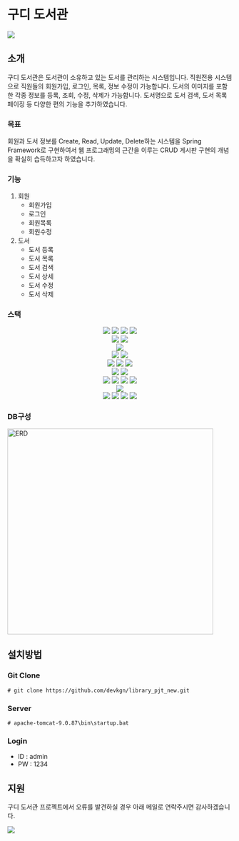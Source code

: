 # 구디 도서관
<a href="https://hits.seeyoufarm.com"><img src="https://hits.seeyoufarm.com/api/count/incr/badge.svg?url=https%3A%2F%2Fgithub.com%2Fdevkgn%2Fguestbook.git&count_bg=%2379C83D&title_bg=%23555555&icon=&icon_color=%23E7E7E7&title=hits&edge_flat=false"/></a>
## 소개
구디 도서관은 도서관이 소유하고 있는 도서를 관리하는 시스템입니다.
직원전용 시스템으로 직원들의 회원가입, 로그인, 목록, 정보 수정이 가능합니다.
도서의 이미지를 포함한 각종 정보를 등록, 조회, 수정, 삭제가 가능합니다. 
도서명으로 도서 검색, 도서 목록 페이징 등 다양한 편의 기능을 추가하였습니다.

### 목표
회원과 도서 정보를 Create, Read, Update, Delete하는 시스템을 Spring Framework로 구현하여서
웹 프로그래밍의 근간을 이루는 CRUD 게시판 구현의 개념을 확실히 습득하고자 하였습니다.

### 기능
1. 회원
   - 회원가입
   - 로그인
   - 회원목록
   - 회원수정
2. 도서
   - 도서 등록
   - 도서 목록
   - 도서 검색
   - 도서 상세
   - 도서 수정
   - 도서 삭제

### 스택
<div style="margin: 0 auto; text-align: center;" align= "left"> 
  <img src="https://img.shields.io/badge/java-%23ED8B00.svg?style=flat-square&logo=openjdk&logoColor=white">
  <img src="https://img.shields.io/badge/html5-%23E34F26.svg?style=flat-square&logo=html5&logoColor=white">
  <img src="https://img.shields.io/badge/css3-%231572B6.svg?style=flat-square&logo=css3&logoColor=white">
  <img src="https://img.shields.io/badge/javascript-%23323330.svg?style=flat-square&logo=javascript&logoColor=%23F7DF1E">
  <br>
  <img src="https://img.shields.io/badge/Apache%20Maven-C71A36?style=flat-square&logo=Apache%20Maven&logoColor=white">
  <img src="https://img.shields.io/badge/Gradle-02303A.svg?style=flat-square&logo=Gradle&logoColor=white">
  <br>
  <img src="https://img.shields.io/badge/Mybatis-181717.svg?style=flat-square&logo=Mybatis&logoColor=white"><br>
  <img src="https://img.shields.io/badge/spring-%236DB33F.svg?style=flat-square&logo=spring&logoColor=white">
  <img src="https://img.shields.io/badge/spring%20boot-%236DB33F.svg?style=flat-square&logo=springboot&logoColor=white"><br>
  <img src="https://img.shields.io/badge/IntelliJIDEA-000000.svg?style=flat-square&logo=intellij-idea&logoColor=white">
  <img src="https://img.shields.io/badge/Eclipse-FE7A16.svg?style=flat-square&logo=Eclipse&logoColor=white">
  <img src="https://img.shields.io/badge/Visual%20Studio%20Code-0078d7.svg?style=flat-square&logo=visual-studio-code&logoColor=white"><br>
  <img src="https://img.shields.io/badge/MariaDB-003545?style=flat-square&logo=mariadb&logoColor=white">
  <img src="https://img.shields.io/badge/Oracle-F80000?style=flat-square&logo=oracle&logoColor=white"><br>
  <img src="https://img.shields.io/badge/jquery-%230769AD.svg?style=flat-square&logo=jquery&logoColor=white">
  <img src="https://img.shields.io/badge/bootstrap-%238511FA.svg?style=flat-square&logo=bootstrap&logoColor=white">
  <img src="https://img.shields.io/badge/JSP-3776AB.svg?style=flat-square&logo=JSP&logoColor=white">
  <img src="https://img.shields.io/badge/JSON-3776AB.svg?style=flat-square&logo=JSON&logoColor=white"><br>
  <img src="https://img.shields.io/badge/apache%20tomcat-%23F8DC75.svg?style=flat-square&logo=apache-tomcat&logoColor=black"><br>
  <img src="https://img.shields.io/badge/AWS-%23FF9900.svg?style=flat-square&logo=amazon-aws&logoColor=white">
  <img src="https://img.shields.io/badge/docker-%230db7ed.svg?style=flat-square&logo=docker&logoColor=white">
  <img src="https://img.shields.io/badge/jenkins-%232C5263.svg?style=flat-square&logo=jenkins&logoColor=white">
  <img src="https://img.shields.io/badge/github-%23121011.svg?style=flat-square&logo=github&logoColor=white">

</div>

### DB구성
<img width="461" alt="ERD" src="https://github.com/devkgn/guestbook/assets/149357993/12db5177-92a1-4430-82c6-b51f0998e0df">

## 설치방법
### Git Clone
```
# git clone https://github.com/devkgn/library_pjt_new.git
```
### Server
```
# apache-tomcat-9.0.87\bin\startup.bat
```
### Login
- ID : admin
- PW : 1234

## 지원
구디 도서관 프로젝트에서 오류를 발견하실 경우 아래 메일로 연락주시면 감사하겠습니다. 
<p align="left">
  <a href="mailto:devkgn13@gmail.com"><img src="https://img.shields.io/badge/Gmail-D0A9F5?style=flat-square&logo=Gmail&logoColor=white&link=mailto:devkgn@gmail.com"/></a>
</p>
